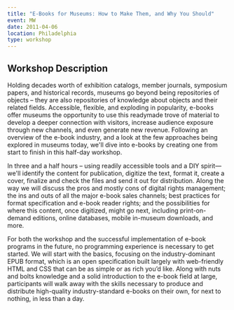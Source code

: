 ```yaml
---
title: "E-Books for Museums: How to Make Them, and Why You Should"
event: MW
date: 2011-04-06
location: Philadelphia
type: workshop
---
```


## Workshop Description

Holding decades worth of exhibition catalogs, member journals, symposium papers, and historical records, museums go beyond being repositories of objects – they are also repositories of knowledge about objects and their related fields. Accessible, flexible, and exploding in popularity, e-books offer museums the opportunity to use this readymade trove of material to develop a deeper connection with visitors, increase audience exposure through new channels, and even generate new revenue. Following an overview of the e-book industry, and a look at the few approaches being explored in museums today, we'll dive into e-books by creating one from start to finish in this half-day workshop.

In three and a half hours – using readily accessible tools and a DIY spirit—we'll identify the content for publication, digitize the text, format it, create a cover, finalize and check the files and send it out for distribution. Along the way we will discuss the pros and mostly cons of digital rights management; the ins and outs of all the major e-book sales channels; best practices for format specification and e-book reader rights; and the possibilities for where this content, once digitized, might go next, including print-on-demand editions, online databases, mobile in-museum downloads, and more.

For both the workshop and the successful implementation of e-book programs in the future, no programming experience is necessary to get started. We will start with the basics, focusing on the industry-dominant EPUB format, which is an open specification built largely with web-friendly HTML and CSS that can be as simple or as rich you’d like. Along with nuts and bolts knowledge and a solid introduction to the e-book field at large, participants will walk away with the skills necessary to produce and distribute high-quality industry-standard e-books on their own, for next to nothing, in less than a day.
